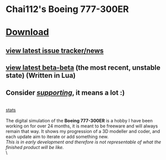 # Chai112's Boeing 777-300ER
# [Download](https://github.com/Chai112/Chai112-s-Boeing-777-300ER/releases)

## [view latest issue tracker/news](https://github.com/Chai112/Chai112-s-Boeing-777-300ER/projects/1)
## [view latest beta-beta](https://github.com/Chai112/Chai112-s-Boeing-777-300ER/tree/master/src) (the most recent, unstable state) (Written in Lua)
## <b>Consider <i>[supporting](https://www.patreon.com/chai112)</i></b>, it means a lot :)
\
[stats](https://www.somsubhra.com/github-release-stats/?username=Chai112&repository=Chai112-s-Boeing-777-300ER)
\
\
The digital simulation of the <b>Boeing 777-300ER</b> is a hobby I have been working on for over 24 months, it is meant to be freeware and will always remain that way. It shows my progression of a 3D modeller and coder, and each update aim to iterate or add something new.\
<i>This is in early development and therefore is not representable of what the finished product will be like.</i>\
\
